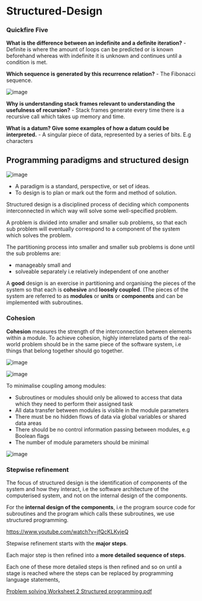 # Structured-Design

### Quickfire Five

**What is the difference between an indefinite and a definite iteration?** - Definite is where the amount of loops can be predicted or is known beforehand whereas with indefinite it is unknown and continues until a condition is met.

**Which sequence is generated by this recurrence relation?** - The Fibonacci sequence.     

![image](https://user-images.githubusercontent.com/110039102/199202315-f8664961-2740-4672-b388-275dd3a68b91.png)

**Why is understanding stack frames relevant to understanding the usefulness of recursion?** - Stack frames generate every time there is a recursive call which takes up memory and time.

**What is a datum? Give some examples of how a datum could be interpreted.** - A singular piece of data, represented by a series of bits. E.g characters

## Programming paradigms and structured design
![image](https://user-images.githubusercontent.com/110039102/199205566-66a74dfa-3154-4631-938e-bd37c50b07ba.png)
- A paradigm is a standard, perspective, or set of ideas.
- To design is to plan or mark out the form and method of solution. 


Structured design is a disciplined process of deciding which components interconnected in which way will solve some well-specified problem. 

A problem is divided into smaller and smaller sub problems, so that each sub problem will eventually correspond to a component of the system which solves the problem. 

The partitioning process into smaller and smaller sub problems is done until the sub problems are:

- manageably small and
- solveable separately i.e relatively independent of one another

A **good** design is an exercise in partitioning and organising the pieces of the system so that each is **cohesive** and **loosely coupled**. (The pieces of the system are referred to as **modules** or **units** or **components** and can be implemented with subroutines.

### Cohesion

**Cohesion** measures the strength of the interconnection between elements within a module. To achieve cohesion, highly interrelated parts of the real-world problem should be in the same piece of the software system, i.e things that belong together should go together.

![image](https://user-images.githubusercontent.com/110039102/199208605-443598aa-9204-4700-bea9-1ccb100f0bda.png)

![image](https://user-images.githubusercontent.com/110039102/199209203-11669505-7409-4206-977b-6e83d2bc58b4.png)

To minimalise coupling among modules:

- Subroutines or modules should only be allowed to access that data which they need to perform their assigned task
- All data transfer between modules is visible in the module parameters
- There must be no hidden flows of data via global variables or shared data areas
- There should be no control information passing between modules, e.g Boolean flags
- The number of module parameters should be minimal

![image](https://user-images.githubusercontent.com/110039102/199210515-c25a2e0b-f6c3-49f2-a185-70896b2345d8.png)

### Stepwise refinement

The focus of structured design is the identification of components of the system and how they interact, i.e the software architecture of the computerised system, and not on the internal design of the components.

For the **internal design of the components**, i.e the program source code for subroutines and the program which calls these subroutines, we use structured programming.

https://www.youtube.com/watch?v=jfQcKLKvjeQ

Stepwise refinement starts with the **major steps**.

Each major step is then refined into a **more detailed sequence of steps**.

Each one of these more detailed steps is then refined and so on until a stage is reached where the steps can be replaced by programming language statements,

[Problem solving Worksheet 2 Structured programming.pdf](https://github.com/Minwauu/Structured-Design/files/9908945/Problem.solving.Worksheet.2.Structured.programming.pdf)







